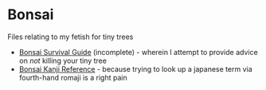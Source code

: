 # Bonsai

Files relating to my fetish for tiny trees

+ [Bonsai Survival Guide](Bonsai%20survival%20guide.md) (incomplete) - wherein I attempt to provide advice on *not* killing your tiny tree
+ [Bonsai Kanji Reference](BonsaiKanji.md) - because trying to look up a japanese term via fourth-hand romaji is a right pain
